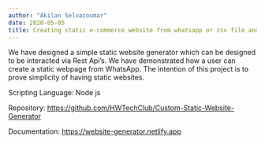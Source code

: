 ```yaml
---
author: "Akilan Selvacoumar"
date: 2020-05-05
title: Creating static e-commerce website from whatsapp or csv file and deploying on IPFS
---
```


 We have designed a simple static website generator which can be designed to be interacted via Rest Api’s. We have demonstrated how a user can create a static webpage from WhatsApp. The intention of this project is to prove simplicity of having static websites.

 Scripting Language: Node js

 Repository: https://github.com/HWTechClub/Custom-Static-Website-Generator
 
 Documentation: https://website-generator.netlify.app
